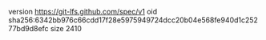 version https://git-lfs.github.com/spec/v1
oid sha256:6342bb976c66cdd17f28e5975949724dcc20b04e568fe940d1c25277bd9d8efc
size 2410
